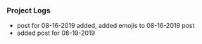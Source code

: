 ### Project Logs 
* post for 08-16-2019 added, added emojis to 08-16-2019 post
* added post for 08-19-2019
